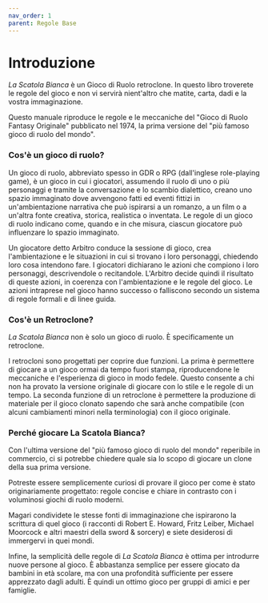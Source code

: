 ```yaml
---
nav_order: 1
parent: Regole Base
---
```


# Introduzione

*La Scatola Bianca* è un Gioco di Ruolo retroclone. In questo libro troverete le regole del gioco e non vi servirà nient'altro che matite, carta, dadi e la vostra immaginazione.

 Questo manuale riproduce le regole e le meccaniche del "Gioco di Ruolo Fantasy Originale" pubblicato nel 1974, la prima versione del "più famoso gioco di ruolo del mondo".

### Cos'è un gioco di ruolo?

Un gioco di ruolo, abbreviato spesso in GDR o RPG (dall'inglese role-playing game), è un gioco in cui i giocatori, assumendo il ruolo di uno o più personaggi e tramite la conversazione e lo scambio dialettico, creano uno spazio immaginato dove avvengono fatti ed eventi fittizi in un'ambientazione narrativa che può ispirarsi a un romanzo, a un film o a un'altra fonte creativa, storica, realistica o inventata. Le regole di un gioco di ruolo indicano come, quando e in che misura, ciascun giocatore può influenzare lo spazio immaginato.

Un giocatore detto Arbitro conduce la sessione di gioco, crea l'ambientazione e le situazioni in cui si trovano i loro personaggi, chiedendo loro cosa intendono fare. I giocatori dichiarano le azioni che compiono i loro personaggi, descrivendole o recitandole. L'Arbitro decide quindi il risultato di queste azioni, in coerenza con l'ambientazione e le regole del gioco. Le azioni intraprese nel gioco hanno successo o falliscono secondo un sistema di regole formali e di linee guida.

### Cos'è un Retroclone?

*La Scatola Bianca* non è solo un gioco di ruolo. È specificamente un retroclone.

I retrocloni sono progettati per coprire due funzioni. La prima è permettere di giocare a un gioco ormai da tempo fuori stampa, riproducendone le meccaniche e l'esperienza di gioco in modo fedele. Questo consente a chi non ha provato la versione originale di giocare con lo stile e le regole di un tempo. La seconda funzione di un retroclone è permettere la produzione di materiale per il gioco clonato sapendo che sarà anche compatibile (con alcuni cambiamenti minori nella terminologia) con il gioco originale. 

### Perché giocare La Scatola Bianca?

Con l'ultima versione del "più famoso gioco di ruolo del mondo" reperibile in commercio, ci si potrebbe chiedere quale sia lo scopo di giocare un clone della sua prima versione.

Potreste essere semplicemente curiosi di provare il gioco per come è stato originariamente progettato: regole concise e chiare in contrasto con i voluminosi giochi di ruolo moderni.

Magari condividete le stesse fonti di immaginazione che ispirarono la scrittura di quel gioco (i racconti di Robert E. Howard, Fritz Leiber, Michael Moorcock e altri maestri della sword & sorcery) e siete desiderosi di immergervi in quei mondi.

Infine, la semplicità delle regole di *La Scatola Bianca* è ottima per introdurre nuove persone al gioco. È abbastanza semplice per essere giocato da bambini in età scolare, ma con una profondità sufficiente per essere apprezzato dagli adulti. È quindi un ottimo gioco per gruppi di amici e per famiglie.
